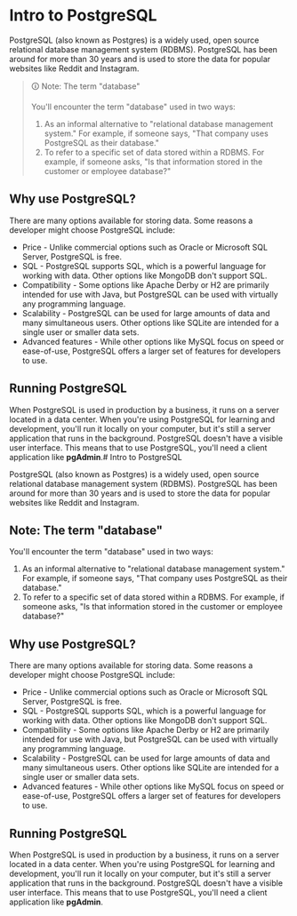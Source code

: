 # Intro to PostgreSQL

PostgreSQL (also known as Postgres) is a widely used, open source relational database management system (RDBMS). PostgreSQL has been around for more than 30 years and is used to store the data for popular websites like Reddit and Instagram.

>🛈 Note: The term "database"
>
>You'll encounter the term "database" used in two ways:
>
>1.  As an informal alternative to "relational database management system." For example, if someone says, "That company uses PostgreSQL as their database."
>2.  To refer to a specific set of data stored within a RDBMS. For example, if someone asks, "Is that information stored in the customer or employee database?"

## Why use PostgreSQL?

There are many options available for storing data. Some reasons a developer might choose PostgreSQL include:

-   Price - Unlike commercial options such as Oracle or Microsoft SQL Server, PostgreSQL is free.
-   SQL - PostgreSQL supports SQL, which is a powerful language for working with data. Other options like MongoDB don't support SQL.
-   Compatibility - Some options like Apache Derby or H2 are primarily intended for use with Java, but PostgreSQL can be used with virtually any programming language.
-   Scalability - PostgreSQL can be used for large amounts of data and many simultaneous users. Other options like SQLite are intended for a single user or smaller data sets.
-   Advanced features - While other options like MySQL focus on speed or ease-of-use, PostgreSQL offers a larger set of features for developers to use.

## Running PostgreSQL

When PostgreSQL is used in production by a business, it runs on a server located in a data center. When you're using PostgreSQL for learning and development, you'll run it locally on your computer, but it's still a server application that runs in the background. PostgreSQL doesn't have a visible user interface. This means that to use PostgreSQL, you'll need a client application like **pgAdmin**.# Intro to PostgreSQL

PostgreSQL (also known as Postgres) is a widely used, open source relational database management system (RDBMS). PostgreSQL has been around for more than 30 years and is used to store the data for popular websites like Reddit and Instagram.

## Note: The term "database"

You'll encounter the term "database" used in two ways:

1.  As an informal alternative to "relational database management system." For example, if someone says, "That company uses PostgreSQL as their database."
2.  To refer to a specific set of data stored within a RDBMS. For example, if someone asks, "Is that information stored in the customer or employee database?"

## Why use PostgreSQL?

There are many options available for storing data. Some reasons a developer might choose PostgreSQL include:

-   Price - Unlike commercial options such as Oracle or Microsoft SQL Server, PostgreSQL is free.
-   SQL - PostgreSQL supports SQL, which is a powerful language for working with data. Other options like MongoDB don't support SQL.
-   Compatibility - Some options like Apache Derby or H2 are primarily intended for use with Java, but PostgreSQL can be used with virtually any programming language.
-   Scalability - PostgreSQL can be used for large amounts of data and many simultaneous users. Other options like SQLite are intended for a single user or smaller data sets.
-   Advanced features - While other options like MySQL focus on speed or ease-of-use, PostgreSQL offers a larger set of features for developers to use.

## Running PostgreSQL

When PostgreSQL is used in production by a business, it runs on a server located in a data center. When you're using PostgreSQL for learning and development, you'll run it locally on your computer, but it's still a server application that runs in the background. PostgreSQL doesn't have a visible user interface. This means that to use PostgreSQL, you'll need a client application like **pgAdmin**.

